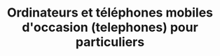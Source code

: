---
title: "Ordinateurs et téléphones mobiles d'occasion (telephones) pour particuliers"
url: /le-pin/ordinateurs-et-telephones-mobiles-doccasion-telephones-pour-particuliers/
shop: Computer
---